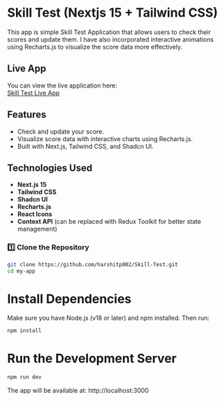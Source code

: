 # Skill Test (Nextjs 15 + Tailwind CSS)

This app is simple Skill Test Application that allows users to check their scores and update them. I have also incorporated interactive animations using Recharts.js to visualize the score data more effectively.

## Live App

You can view the live application here:  
[Skill Test Live App](http://skill-test-culb.vercel.app/)

## Features
- Check and update your score.
- Visualize score data with interactive charts using Recharts.js.
- Built with Next.js, Tailwind CSS, and Shadcn UI.


## Technologies Used
- **Next.js 15**
- **Tailwind CSS**
- **Shadcn UI**
- **Recharts.js**
- **React Icons**
- **Context API** (can be replaced with Redux Toolkit for better state management)



### 1️⃣ Clone the Repository

```bash
git clone https://github.com/harshitp002/Skill-Test.git
cd my-app
```


# Install Dependencies
Make sure you have Node.js (v18 or later) and npm installed. Then run:
```bash
npm install
```
# Run the Development Server
```bash
npm run dev
```




The app will be available at:
http://localhost:3000
